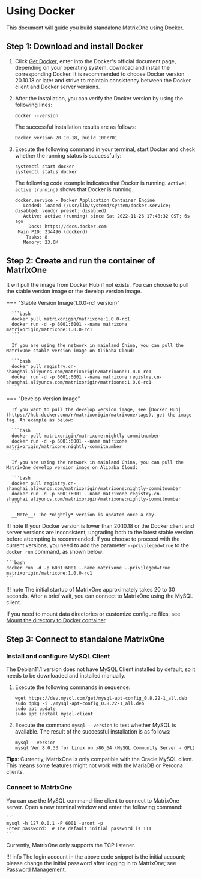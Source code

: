 # **Using Docker**

This document will guide you build standalone MatrixOne using Docker.

## Step 1: Download and install Docker

1. Click <a href="https://docs.docker.com/get-docker/" target="_blank">Get Docker</a>, enter into the Docker's official document page, depending on your operating system, download and install the corresponding Docker. It is recommended to choose Docker version 20.10.18 or later and strive to maintain consistency between the Docker client and Docker server versions.

2. After the installation, you can verify the Docker version by using the following lines:

    ```
    docker --version
    ```

    The successful installation results are as follows:

    ```
    Docker version 20.10.18, build 100c701
    ```

3. Execute the following command in your terminal, start Docker and check whether the running status is successfully:

    ```
    systemctl start docker
    systemctl status docker
    ```

    The following code example indicates that Docker is running. `Active: active (running)` shows that Docker is running.

    ```
    docker.service - Docker Application Container Engine
       Loaded: loaded (/usr/lib/systemd/system/docker.service; disabled; vendor preset: disabled)
       Active: active (running) since Sat 2022-11-26 17:48:32 CST; 6s ago
         Docs: https://docs.docker.com
     Main PID: 234496 (dockerd)
        Tasks: 8
       Memory: 23.6M
    ```

## Step 2: Create and run the container of MatrixOne

It will pull the image from Docker Hub if not exists. You can choose to pull the stable version image or the develop version image.

=== "Stable Version Image(1.0.0-rc1 version)"

      ```bash
      docker pull matrixorigin/matrixone:1.0.0-rc1
      docker run -d -p 6001:6001 --name matrixone matrixorigin/matrixone:1.0.0-rc1
      ```

      If you are using the network in mainland China, you can pull the MatrixOne stable version image on Alibaba Cloud:

      ```bash
      docker pull registry.cn-shanghai.aliyuncs.com/matrixorigin/matrixone:1.0.0-rc1
      docker run -d -p 6001:6001 --name matrixone registry.cn-shanghai.aliyuncs.com/matrixorigin/matrixone:1.0.0-rc1
      ```

=== "Develop Version Image"

      If you want to pull the develop version image, see [Docker Hub](https://hub.docker.com/r/matrixorigin/matrixone/tags), get the image tag. An example as below:

      ```bash
      docker pull matrixorigin/matrixone:nightly-commitnumber
      docker run -d -p 6001:6001 --name matrixone matrixorigin/matrixone:nightly-commitnumber
      ```

      If you are using the network in mainland China, you can pull the MatrixOne develop version image on Alibaba Cloud:

      ```bash
      docker pull registry.cn-shanghai.aliyuncs.com/matrixorigin/matrixone:nightly-commitnumber
      docker run -d -p 6001:6001 --name matrixone registry.cn-shanghai.aliyuncs.com/matrixorigin/matrixone:nightly-commitnumber
      ```

      __Note__: The *nightly* version is updated once a day.

!!! note
    If your Docker version is lower than 20.10.18 or the Docker client and server versions are inconsistent, upgrading both to the latest stable version before attempting is recommended. If you choose to proceed with the current versions, you need to add the parameter `--privileged=true` to the `docker run` command, as shown below:

    ```bash
    docker run -d -p 6001:6001 --name matrixone --privileged=true matrixorigin/matrixone:1.0.0-rc1
    ```

!!! note
    The initial startup of MatrixOne approximately takes 20 to 30 seconds. After a brief wait, you can connect to MatrixOne using the MySQL client.

If you need to mount data directories or customize configure files, see [Mount the directory to Docker container](../../Maintain/mount-data-by-docker.md).

## Step 3: Connect to standalone MatrixOne

### Install and configure MySQL Client

The Debian11.1 version does not have MySQL Client installed by default, so it needs to be downloaded and installed manually.

1. Execute the following commands in sequence:

    ```
    wget https://dev.mysql.com/get/mysql-apt-config_0.8.22-1_all.deb
    sudo dpkg -i ./mysql-apt-config_0.8.22-1_all.deb
    sudo apt update
    sudo apt install mysql-client
    ```

2. Execute the command `mysql --version` to test whether MySQL is available. The result of the successful installation is as follows:

    ```
    mysql --version
    mysql Ver 8.0.33 for Linux on x86_64 (MySQL Community Server - GPL)
    ```

__Tips__: Currently, MatrixOne is only compatible with the Oracle MySQL client. This means some features might not work with the MariaDB or Percona clients.

### Connect to MatrixOne

You can use the MySQL command-line client to connect to MatrixOne server. Open a new terminal window and enter the following command:

    ```
    mysql -h 127.0.0.1 -P 6001 -uroot -p
    Enter password:  # The default initial password is 111
    ```

Currently, MatrixOne only supports the TCP listener.

!!! info
    The login account in the above code snippet is the initial account; please change the initial password after logging in to MatrixOne; see [Password Management](../../Security/password-mgmt.md).

